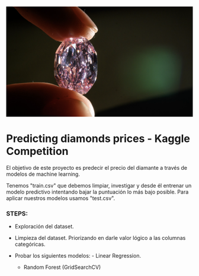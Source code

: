 ![diamond](/Image/diamond.png)



# Predicting diamonds prices - Kaggle Competition



El objetivo de este proyecto es predecir el precio del diamante a través de modelos de machine learning.

Tenemos "train.csv" que debemos limpiar, investigar y desde él entrenar un modelo predictivo intentando bajar la puntuación lo más bajo posible. Para aplicar nuestros modelos usamos "test.csv".

### STEPS:

* Exploración del dataset. 

* Limpieza del dataset. Priorizando en darle valor lógico a las columnas categóricas.

* Probar los siguientes modelos:  - Linear Regression.
                                  
    - Random Forest (GridSearchCV)
                                 


                      
                                 
                                 
                                 
                                 